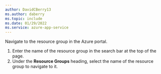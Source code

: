 ```yaml
---
author: DavidCBerry13
ms.author: daberry
ms.topic: include
ms.date: 01/29/2022
ms.service: azure-app-service
---
```

Navigate to the resource group in the Azure portal.

1. Enter the name of the resource group in the search bar at the top of the page.
1. Under the **Resource Groups** heading, select the name of the resource group to navigate to it.